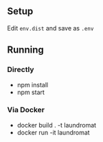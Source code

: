 ## Setup

Edit `env.dist` and save as `.env`

## Running

### Directly

- npm install
- npm start

### Via Docker

- docker build . -t laundromat
- docker run -it laundromat